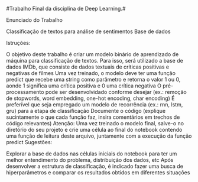 #Trabalho Final da disciplina de Deep Learning.#

Enunciado do Trabalho

Classificação de textos para análise de sentimentos
Base de dados

Istruções:

O objetivo deste trabalho é criar um modelo binário de aprendizado de máquina para classificação de textos. Para isso, será utilizado a base de dados IMDb, que consiste de dados textuais de críticas positivas e negativas de filmes
Uma vez treinado, o modelo deve ter uma função predict que recebe uma string como parâmetro e retorna o valor 1 ou 0, aonde 1 significa uma crítica positiva e 0 uma crítica negativa
O pré-processamento pode ser desenvolvidado conforme desejar (ex.: remoção de stopwords, word embedding, one-hot encoding, char encoding)
É preferível que seja empregado um modelo de recorrência (ex.: rnn, lstm, gru) para a etapa de classificação
Documente o código (explique sucintamente o que cada função faz, insira comentários em trechos de código relevantes)
Atenção: Uma vez treinado o modelo final, salve-o no diretório do seu projeto e crie uma célula ao final do notebook contendo uma função de leitura deste arquivo, juntamente com a execução da função predict
Sugestões:

Explorar a base de dados nas células iniciais do notebook para ter um melhor entendimento do problema, distribuição dos dados, etc
Após desenvolver a estrutura de classificação, é indicado fazer uma busca de hiperparâmetros e comparar os resultados obtidos em diferentes situações
